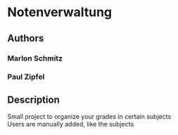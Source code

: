 # Notenverwaltung

## Authors

### Marlon Schmitz

### Paul Zipfel

## Description

Small project to organize your grades in certain subjects   
Users are manually added, like the subjects

